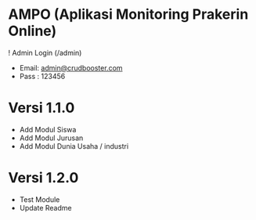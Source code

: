 # AMPO (Aplikasi Monitoring Prakerin Online)

! Admin Login (/admin)
- Email: admin@crudbooster.com
- Pass : 123456

# Versi 1.1.0
- Add Modul Siswa
- Add Modul Jurusan
- Add Modul Dunia Usaha / industri

# Versi 1.2.0
- Test Module
- Update Readme